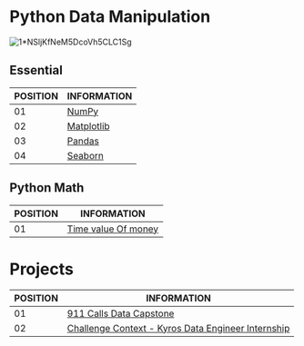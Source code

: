 # Python Data Manipulation

![1*NSljKfNeM5DcoVh5CLC1Sg](https://user-images.githubusercontent.com/33932398/97771876-20e95c80-1b20-11eb-9ad3-606c74005f28.png)

## Essential

POSITION|INFORMATION 
-------- | ---------- 
01       | <a href="https://github.com/ddenerson/py.dataManipulation/tree/master/essential/01-%20NumPy">NumPy<a/>
02       | <a href="https://github.com/ddenerson/py.dataManipulation/tree/master/essential/02-%20Matplotlib">Matplotlib<a/>
03       | <a href="https://github.com/ddenerson/py.dataManipulation/tree/master/essential/03-%20Pandas">Pandas<a/>
04       | <a href="https://github.com/ddenerson/py.dataManipulation/tree/master/essential/04-%20Seaborn">Seaborn

## Python Math

POSITION|INFORMATION 
-------- | ---------- 
01       | <a href="https://github.com/ddenerson/py.dataManipulation/tree/master/py.math/Time%20value%20Of%20money">Time value Of money<a/>

# Projects 

POSITION|INFORMATION 
-------- | ---------- 
01       | <a href="https://github.com/ddenerson/py.dataManipulation/blob/master/projects/01-%20911%20Calls%20Data%20Capstone%20Project.ipynb">911 Calls Data Capstone<a/>
02       | <a href="https://github.com/ddenerson/py.dataManipulation/blob/master/projects/02%20-%20Challenge%20Context.ipynb">Challenge Context - Kyros Data Engineer Internship<a/>  
